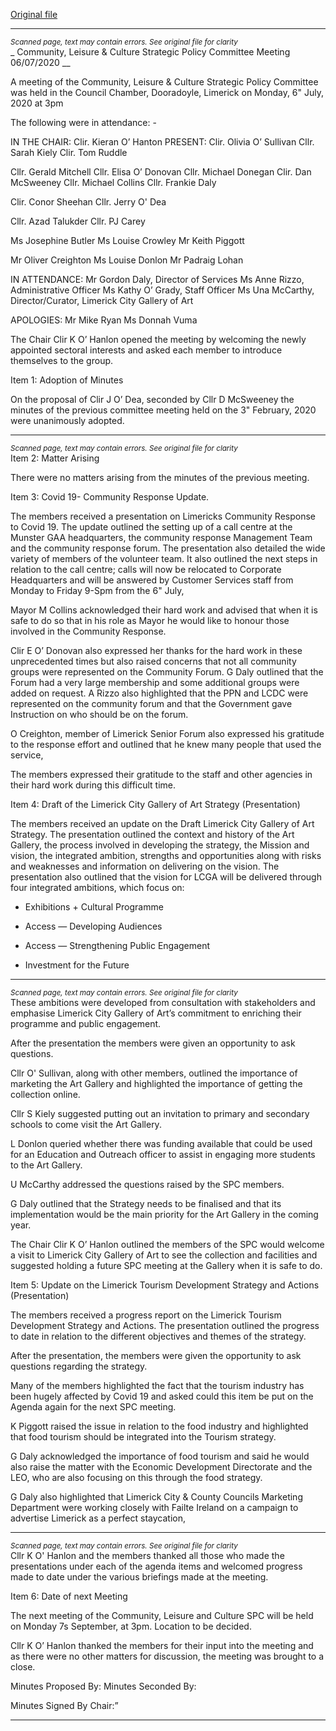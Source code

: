 [Original file](https://www.limerick.ie/sites/default/files/media/documents/2021-10/meeting-minutes-of-the-community-leisure-and-culture-strategic-policy-committee-6th-of-july-2020.pdf)

---
*<small>Scanned page, text may contain errors. See original file for clarity</small>*  
_ Community, Leisure & Culture Strategic Policy Committee Meeting 06/07/2020 __

A meeting of the Community, Leisure & Culture Strategic Policy Committee was held in the
Council Chamber, Dooradoyle, Limerick on Monday, 6" July, 2020 at 3pm

The following were in attendance: -

IN THE CHAIR: Clir. Kieran O’ Hanton
PRESENT: Clir. Olivia O’ Sullivan
Cllr. Sarah Kiely
Clir. Tom Ruddle

Cllr. Gerald Mitchell
Cllr. Elisa O’ Donovan
Cllr. Michael Donegan
Clir. Dan McSweeney
Cllr. Michael Collins
Cllr. Frankie Daly

Clir. Conor Sheehan
Cllr. Jerry O' Dea

Cllr. Azad Talukder
Cllr. PJ Carey

Ms Josephine Butler
Ms Louise Crowley
Mr Keith Piggott

Mr Oliver Creighton
Ms Louise Donlon
Mr Padraig Lohan

IN ATTENDANCE: Mr Gordon Daly, Director of Services
Ms Anne Rizzo, Administrative Officer
Ms Kathy O’ Grady, Staff Officer
Ms Una McCarthy, Director/Curator, Limerick City Gallery of Art

APOLOGIES: Mr Mike Ryan
Ms Donnah Vuma

The Chair Clir K O’ Hanlon opened the meeting by welcoming the newly appointed sectoral
interests and asked each member to introduce themselves to the group.

Item 1: Adoption of Minutes

On the proposal of Clir J O’ Dea, seconded by Cllr D McSweeney the minutes of the previous
committee meeting held on the 3" February, 2020 were unanimously adopted.


---
*<small>Scanned page, text may contain errors. See original file for clarity</small>*  
Item 2: Matter Arising

There were no matters arising from the minutes of the previous meeting.

Item 3: Covid 19- Community Response Update.

The members received a presentation on Limericks Community Response to Covid 19. The
update outlined the setting up of a call centre at the Munster GAA headquarters, the
community response Management Team and the community response forum. The
presentation also detailed the wide variety of members of the volunteer team. It also outlined
the next steps in relation to the call centre; calls will now be relocated to Corporate
Headquarters and will be answered by Customer Services staff from Monday to Friday 9-Spm
from the 6" July,

Mayor M Collins acknowledged their hard work and advised that when it is safe to do so that
in his role as Mayor he would like to honour those involved in the Community Response.

Clir E O’ Donovan also expressed her thanks for the hard work in these unprecedented times
but also raised concerns that not all community groups were represented on the Community
Forum. G Daly outlined that the Forum had a very large membership and some additional
groups were added on request. A Rizzo also highlighted that the PPN and LCDC were
represented on the community forum and that the Government gave Instruction on who
should be on the forum.

O Creighton, member of Limerick Senior Forum also expressed his gratitude to the response
effort and outlined that he knew many people that used the service,

The members expressed their gratitude to the staff and other agencies in their hard work
during this difficult time.

Item 4: Draft of the Limerick City Gallery of Art Strategy (Presentation)

The members received an update on the Draft Limerick City Gallery of Art Strategy. The
presentation outlined the context and history of the Art Gallery, the process involved in
developing the strategy, the Mission and vision, the integrated ambition, strengths and
opportunities along with risks and weaknesses and information on delivering on the vision.
The presentation also outlined that the vision for LCGA will be delivered through four
integrated ambitions, which focus on:

* Exhibitions + Cultural Programme

* Access — Developing Audiences

* Access — Strengthening Public Engagement
* Investment for the Future


---
*<small>Scanned page, text may contain errors. See original file for clarity</small>*  
These ambitions were developed from consultation with stakeholders and emphasise
Limerick City Gallery of Art’s commitment to enriching their programme and public
engagement.

After the presentation the members were given an opportunity to ask questions.

Cllr O' Sullivan, along with other members, outlined the importance of marketing the Art
Gallery and highlighted the importance of getting the collection online.

Cllr S Kiely suggested putting out an invitation to primary and secondary schools to come
visit the Art Gallery.

L Donlon queried whether there was funding available that could be used for an Education
and Outreach officer to assist in engaging more students to the Art Gallery.

U McCarthy addressed the questions raised by the SPC members.

G Daly outlined that the Strategy needs to be finalised and that its implementation would be
the main priority for the Art Gallery in the coming year.

The Chair Clir K O’ Hanlon outlined the members of the SPC would welcome a visit to
Limerick City Gallery of Art to see the collection and facilities and suggested holding a future
SPC meeting at the Gallery when it is safe to do.

Item 5: Update on the Limerick Tourism Development Strategy and Actions (Presentation)

The members received a progress report on the Limerick Tourism Development Strategy and
Actions. The presentation outlined the progress to date in relation to the different objectives
and themes of the strategy.

After the presentation, the members were given the opportunity to ask questions regarding
the strategy.

Many of the members highlighted the fact that the tourism industry has been hugely affected
by Covid 19 and asked could this item be put on the Agenda again for the next SPC meeting.

K Piggott raised the issue in relation to the food industry and highlighted that food tourism
should be integrated into the Tourism strategy.

G Daly acknowledged the importance of food tourism and said he would also raise the matter
with the Economic Development Directorate and the LEO, who are also focusing on this
through the food strategy.

G Daly also highlighted that Limerick City & County Councils Marketing Department were
working closely with Failte Ireland on a campaign to advertise Limerick as a perfect staycation,


---
*<small>Scanned page, text may contain errors. See original file for clarity</small>*  
Cllr K O' Hanlon and the members thanked all those who made the presentations under each
of the agenda items and welcomed progress made to date under the various briefings made
at the meeting.

Item 6: Date of next Meeting

The next meeting of the Community, Leisure and Culture SPC will be held on Monday 7s
September, at 3pm. Location to be decided.

Cllr K O’ Hanlon thanked the members for their input into the meeting and as there were no
other matters for discussion, the meeting was brought to a close.

Minutes Proposed By:
Minutes Seconded By:

Minutes Signed By Chair:”



---
